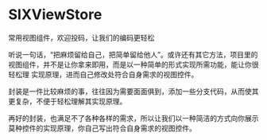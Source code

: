 # SIXViewStore
常用视图组件，欢迎投码，让我们的编码更轻松

<p>听说一句话，“把麻烦留给自己，把简单留给他人”。或许还有其它方法，项目里的视图组件，并不是让你拿来即用，而是以一种简单的形式实现所需功能，能让你很轻松理
实现原理，进而自己修改处符合自身需求的视图控件。</p>
<p>封装是一件比较麻烦的事，往往因为需要面面俱到，添加一些分支代码，从而使其更复杂，不便于轻松理解其实现原理。</p>
<p>再好的封装，也满足不了各种各样的需求，所以让我们以一种简洁的方式向你展示莫种控件的实现原理，你自己写出符合自身需求的视图控件。</p>
